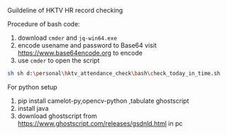Guildeline of HKTV HR record checking

Procedure of bash code:
1. download `cmder` and `jq-win64.exe`
2. encode usename and password to Base64
    visit https://www.base64encode.org to encode 
3. use `cmder` to open the script

```bash
sh sh d:\personal\hktv_attendance_check\bash\check_today_in_time.sh
```


For python setup
1. pip install camelot-py,opencv-python ,tabulate ghostscript
2. install java
3. download ghostscript from https://www.ghostscript.com/releases/gsdnld.html in pc